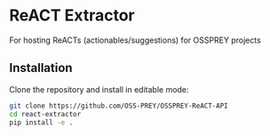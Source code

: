 # ReACT Extractor

For hosting ReACTs (actionables/suggestions) for OSSPREY projects

## Installation

Clone the repository and install in editable mode:

```bash
git clone https://github.com/OSS-PREY/OSSPREY-ReACT-API
cd react-extractor
pip install -e .
